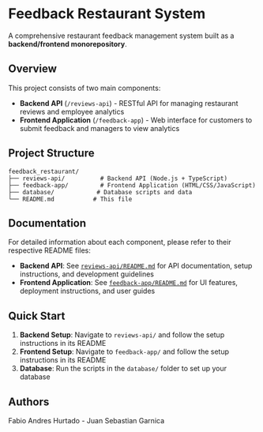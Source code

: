# Feedback Restaurant System

A comprehensive restaurant feedback management system built as a **backend/frontend monorepository**.

## Overview

This project consists of two main components:

- **Backend API** (`/reviews-api`) - RESTful API for managing restaurant reviews and employee analytics
- **Frontend Application** (`/feedback-app`) - Web interface for customers to submit feedback and managers to view analytics

## Project Structure

```
feedback_restaurant/
├── reviews-api/          # Backend API (Node.js + TypeScript)
├── feedback-app/         # Frontend Application (HTML/CSS/JavaScript)
├── database/            # Database scripts and data
└── README.md           # This file
```

## Documentation

For detailed information about each component, please refer to their respective README files:

- **Backend API**: See [`reviews-api/README.md`](reviews-api/README.md) for API documentation, setup instructions, and development guidelines
- **Frontend Application**: See [`feedback-app/README.md`](feedback-app/README.md) for UI features, deployment instructions, and user guides

## Quick Start

1. **Backend Setup**: Navigate to `reviews-api/` and follow the setup instructions in its README
2. **Frontend Setup**: Navigate to `feedback-app/` and follow the setup instructions in its README
3. **Database**: Run the scripts in the `database/` folder to set up your database

## Authors

Fabio Andres Hurtado - Juan Sebastian Garnica
